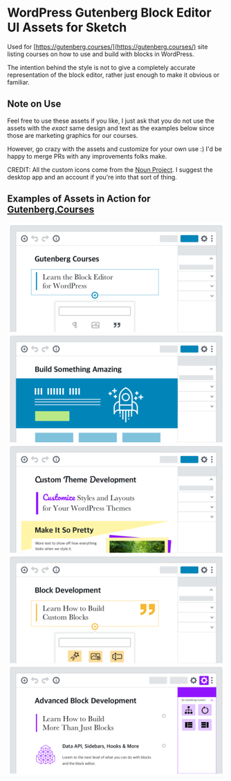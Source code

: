 # WordPress Gutenberg Block Editor UI Assets for Sketch

Used for [https://gutenberg.courses/](https://gutenberg.courses/) site listing courses on how to use and build with blocks in WordPress.

The intention behind the style is not to give a completely accurate representation of the block editor, rather just enough to make it obvious or familiar.

## Note on Use

Feel free to use these assets if you like, I just ask that you do not use the assets with the *exact* same design and text as the examples below since those are marketing graphics for our courses.

However, go crazy with the assets and customize for your own use :) I'd be happy to merge PRs with any improvements folks make.

CREDIT: All the custom icons come from the [Noun Project](https://thenounproject.com/apps/). I suggest the desktop app and an account if you're into that sort of thing.

## Examples of Assets in Action for [Gutenberg.Courses](https://gutenberg.courses/)

![Learn the Gutenberg Editor](https://github.com/zgordon/gutenberg-courses/raw/master/Gutenberg%20Courses.png)
![Gutenberg for Freelancers](https://github.com/zgordon/gutenberg-courses/raw/master/Course%20-%20Gutenberg%20for%20Freelancers.png)
![Theming for Gutenberg](https://github.com/zgordon/gutenberg-courses/raw/master/Course%20-%20Theme%20Development.png)
![Block Development](https://github.com/zgordon/gutenberg-courses/raw/master/Course%20-%20Block%20Development.png)
![Advanced Block Development](https://github.com/zgordon/gutenberg-courses/raw/master/Course%20-%20Advanced%20Block%20Development.png)
